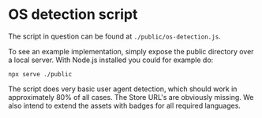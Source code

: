 # OS detection script

The script in question can be found at `./public/os-detection.js`.

To see an example implementation, simply expose the public directory over a local server. 
With Node.js installed you could for example do:

```
npx serve ./public
```

The script does very basic user agent detection, which should work in approximately 80% of all cases. 
The Store URL's are obviously missing. We also intend to extend the assets with badges for all required languages.
